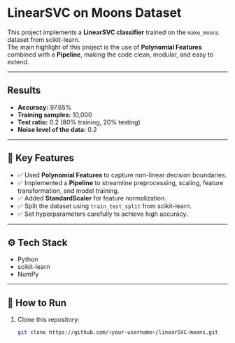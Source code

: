 #  LinearSVC on Moons Dataset

This project implements a **LinearSVC classifier** trained on the `make_moons` dataset from scikit-learn.  
The main highlight of this project is the use of **Polynomial Features** combined with a **Pipeline**, making the code clean, modular, and easy to extend.

---

## Results
- **Accuracy:** 97.65%  
- **Training samples:** 10,000  
- **Test ratio:** 0.2 (80% training, 20% testing)  
- **Noise level of the data:** 0.2  

---

## 🚀 Key Features
- ✅ Used **Polynomial Features** to capture non-linear decision boundaries.  
- ✅ Implemented a **Pipeline** to streamline preprocessing, scaling, feature transformation, and model training.  
- ✅ Added **StandardScaler** for feature normalization.  
- ✅ Split the dataset using `train_test_split` from scikit-learn.  
- ✅ Set hyperparameters carefully to achieve high accuracy.  
   

---

## ⚙️ Tech Stack
- Python  
- scikit-learn  
- NumPy  
   

---

## 📂 How to Run
1. Clone this repository:
   ```bash
   git clone https://github.com/<your-username>/linearSVC-moons.git


